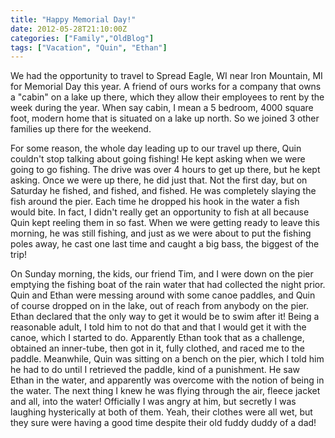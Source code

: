 ```yaml
---
title: "Happy Memorial Day!"
date: 2012-05-28T21:10:00Z
categories: ["Family","OldBlog"]
tags: ["Vacation", "Quin", "Ethan"]
---
```


We had the opportunity to travel to Spread Eagle, WI near Iron Mountain, MI for Memorial Day this year. A friend of ours works for a company that owns a "cabin" on a lake up there, which they allow their employees to rent by the week during the year. When say cabin, I mean a 5 bedroom, 4000 square foot, modern home that is situated on a lake up north. So we joined 3 other families up there for the weekend.

For some reason, the whole day leading up to our travel up there, Quin couldn't stop talking about going fishing! He kept asking when we were going to go fishing. The drive was over 4 hours to get up there, but he kept asking. Once we were up there, he did just that. Not the first day, but on Saturday he fished, and fished, and fished. He was completely slaying the fish around the pier. Each time he dropped his hook in the water a fish would bite. In fact, I didn't really get an opportunity to fish at all because Quin kept reeling them in so fast. When we were getting ready to leave this morning, he was still fishing, and just as we were about to put the fishing poles away, he cast one last time and caught a big bass, the biggest of the trip!

On Sunday morning, the kids, our friend Tim, and I were down on the pier emptying the fishing boat of the rain water that had collected the night prior. Quin and Ethan were messing around with some canoe paddles, and Quin of course dropped on in the lake, out of reach from anybody on the pier. Ethan declared that the only way to get it would be to swim after it! Being a reasonable adult, I told him to not do that and that I would get it with the canoe, which I started to do. Apparently Ethan took that as a challenge, obtained an inner-tube, then got in it, fully clothed, and raced me to the paddle. Meanwhile, Quin was sitting on a bench on the pier, which I told him he had to do until I retrieved the paddle, kind of a punishment. He saw Ethan in the water, and apparently was overcome with the notion of being in the water. The next thing I knew he was flying through the air, fleece jacket and all, into the water! Officially I was angry at him, but secretly I was laughing hysterically at both of them. Yeah, their clothes were all wet, but they sure were having a good time despite their old fuddy duddy of a dad!

